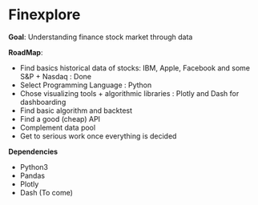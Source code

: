 # Finexplore

**Goal**: Understanding finance stock market through data

**RoadMap**:
- Find basics historical data of stocks: IBM, Apple, Facebook and some S&P + Nasdaq : Done
- Select Programming Language : Python
- Chose visualizing tools + algorithmic libraries : Plotly and Dash for dashboarding
- Find basic algorithm and backtest
- Find a good (cheap) API
- Complement data pool
- Get to serious work once everything is decided

**Dependencies**
- Python3
- Pandas
- Plotly
- Dash (To come)
